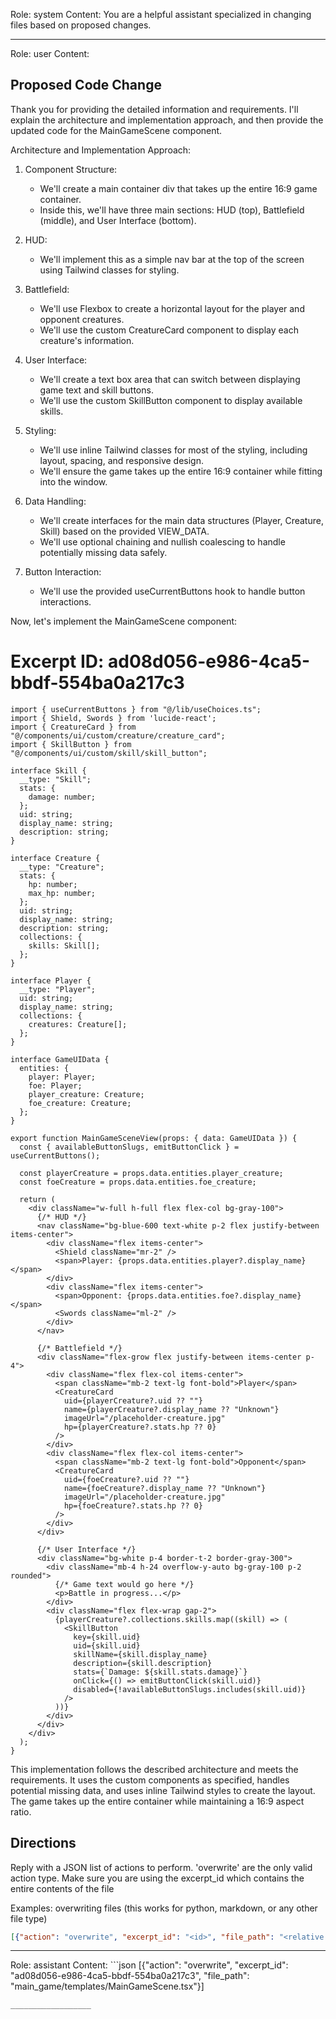 Role: system
Content: You are a helpful assistant specialized in changing files based on proposed changes.
__________________
Role: user
Content: 
## Proposed Code Change
Thank you for providing the detailed information and requirements. I'll explain the architecture and implementation approach, and then provide the updated code for the MainGameScene component.

Architecture and Implementation Approach:

1. Component Structure:
   - We'll create a main container div that takes up the entire 16:9 game container.
   - Inside this, we'll have three main sections: HUD (top), Battlefield (middle), and User Interface (bottom).

2. HUD:
   - We'll implement this as a simple nav bar at the top of the screen using Tailwind classes for styling.

3. Battlefield:
   - We'll use Flexbox to create a horizontal layout for the player and opponent creatures.
   - We'll use the custom CreatureCard component to display each creature's information.

4. User Interface:
   - We'll create a text box area that can switch between displaying game text and skill buttons.
   - We'll use the custom SkillButton component to display available skills.

5. Styling:
   - We'll use inline Tailwind classes for most of the styling, including layout, spacing, and responsive design.
   - We'll ensure the game takes up the entire 16:9 container while fitting into the window.

6. Data Handling:
   - We'll create interfaces for the main data structures (Player, Creature, Skill) based on the provided VIEW_DATA.
   - We'll use optional chaining and nullish coalescing to handle potentially missing data safely.

7. Button Interaction:
   - We'll use the provided useCurrentButtons hook to handle button interactions.

Now, let's implement the MainGameScene component:

# Excerpt ID: ad08d056-e986-4ca5-bbdf-554ba0a217c3
```tsx main_game/templates/MainGameScene.tsx
import { useCurrentButtons } from "@/lib/useChoices.ts";
import { Shield, Swords } from 'lucide-react';
import { CreatureCard } from "@/components/ui/custom/creature/creature_card";
import { SkillButton } from "@/components/ui/custom/skill/skill_button";

interface Skill {
  __type: "Skill";
  stats: {
    damage: number;
  };
  uid: string;
  display_name: string;
  description: string;
}

interface Creature {
  __type: "Creature";
  stats: {
    hp: number;
    max_hp: number;
  };
  uid: string;
  display_name: string;
  description: string;
  collections: {
    skills: Skill[];
  };
}

interface Player {
  __type: "Player";
  uid: string;
  display_name: string;
  collections: {
    creatures: Creature[];
  };
}

interface GameUIData {
  entities: {
    player: Player;
    foe: Player;
    player_creature: Creature;
    foe_creature: Creature;
  };
}

export function MainGameSceneView(props: { data: GameUIData }) {
  const { availableButtonSlugs, emitButtonClick } = useCurrentButtons();

  const playerCreature = props.data.entities.player_creature;
  const foeCreature = props.data.entities.foe_creature;

  return (
    <div className="w-full h-full flex flex-col bg-gray-100">
      {/* HUD */}
      <nav className="bg-blue-600 text-white p-2 flex justify-between items-center">
        <div className="flex items-center">
          <Shield className="mr-2" />
          <span>Player: {props.data.entities.player?.display_name}</span>
        </div>
        <div className="flex items-center">
          <span>Opponent: {props.data.entities.foe?.display_name}</span>
          <Swords className="ml-2" />
        </div>
      </nav>

      {/* Battlefield */}
      <div className="flex-grow flex justify-between items-center p-4">
        <div className="flex flex-col items-center">
          <span className="mb-2 text-lg font-bold">Player</span>
          <CreatureCard
            uid={playerCreature?.uid ?? ""}
            name={playerCreature?.display_name ?? "Unknown"}
            imageUrl="/placeholder-creature.jpg"
            hp={playerCreature?.stats.hp ?? 0}
          />
        </div>
        <div className="flex flex-col items-center">
          <span className="mb-2 text-lg font-bold">Opponent</span>
          <CreatureCard
            uid={foeCreature?.uid ?? ""}
            name={foeCreature?.display_name ?? "Unknown"}
            imageUrl="/placeholder-creature.jpg"
            hp={foeCreature?.stats.hp ?? 0}
          />
        </div>
      </div>

      {/* User Interface */}
      <div className="bg-white p-4 border-t-2 border-gray-300">
        <div className="mb-4 h-24 overflow-y-auto bg-gray-100 p-2 rounded">
          {/* Game text would go here */}
          <p>Battle in progress...</p>
        </div>
        <div className="flex flex-wrap gap-2">
          {playerCreature?.collections.skills.map((skill) => (
            <SkillButton
              key={skill.uid}
              uid={skill.uid}
              skillName={skill.display_name}
              description={skill.description}
              stats={`Damage: ${skill.stats.damage}`}
              onClick={() => emitButtonClick(skill.uid)}
              disabled={!availableButtonSlugs.includes(skill.uid)}
            />
          ))}
        </div>
      </div>
    </div>
  );
}
```

This implementation follows the described architecture and meets the requirements. It uses the custom components as specified, handles potential missing data, and uses inline Tailwind styles to create the layout. The game takes up the entire container while maintaining a 16:9 aspect ratio.

## Directions
Reply with a JSON list of actions to perform. 'overwrite' are the only valid action type. 
Make sure you are using the excerpt_id which contains the entire contents of the file

Examples:
overwriting files (this works for python, markdown, or any other file type)
```json output_example1
[{"action": "overwrite", "excerpt_id": "<id>", "file_path": "<relative file path>"}]
```

__________________
Role: assistant
Content: ```json
[{"action": "overwrite", "excerpt_id": "ad08d056-e986-4ca5-bbdf-554ba0a217c3", "file_path": "main_game/templates/MainGameScene.tsx"}]
```
__________________
